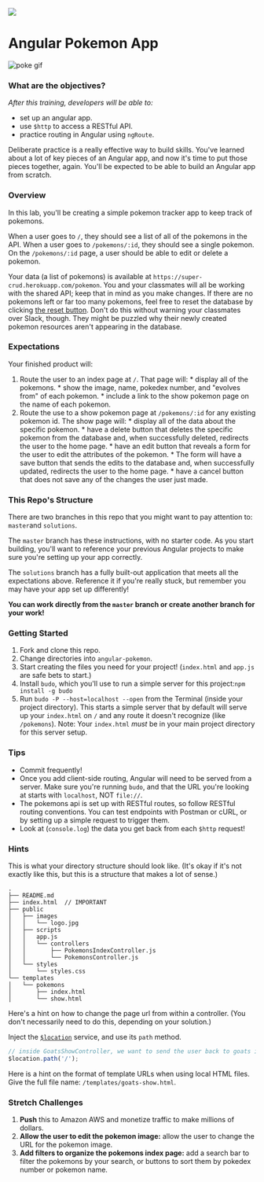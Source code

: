 
<!--
Location: SF
-->

![](https://ga-dash.s3.amazonaws.com/production/assets/logo-9f88ae6c9c3871690e33280fcf557f33.png)

# Angular Pokemon App

![poke gif](https://camo.githubusercontent.com/fdf293450eaa67ea9ab6b5e429a51f506fa2eb28/687474703a2f2f7061312e6e61727669692e636f6d2f353831362f616430323066386337393232326163656236376139306363653531613931303362633539313165635f68712e676966)
### What are the objectives?
<!-- specific/measurable goal for students to achieve -->
*After this training, developers will be able to:*

- set up an angular app.
- use `$http` to access a RESTful API.
- practice routing in Angular using `ngRoute`.


Deliberate practice is a really effective way to build skills. You've learned about a lot of key pieces of an Angular app, and now it's time to put those pieces together, again.  You'll be expected to be able to build an Angular app from scratch.

### Overview

In this lab, you'll be creating a simple pokemon tracker app to keep track of pokemons.

When a user goes to `/`, they should see a list of all of the pokemons in the API. When a user goes to `/pokemons/:id`, they should see a single pokemon. On the `/pokemons/:id` page, a user should be able to edit or delete a pokemon.

Your data (a list of pokemons) is available at `https://super-crud.herokuapp.com/pokemon`. You and your classmates will all be working with the shared API; keep that in mind as you make changes.  If there are no pokemons left or far too many pokemons, feel free to reset the database by clicking [the reset button](http://super-crud.herokuapp.com/reset). Don't do this without warning your classmates over Slack, though. They might be puzzled why their newly created pokemon resources aren't appearing in the database.

### Expectations

Your finished product will:

  1. Route the user to an index page at `/`. That page will:
    * display all of the pokemons.
    * show the image, name, pokedex number, and "evolves from" of each pokemon.
    * include a link to the show pokemon page on the name of each pokemon.
  2. Route the use to a show pokemon page at `/pokemons/:id` for any existing pokemon id. The show page will:
    * display all of the data about the specific pokemon.
    * have a delete button that deletes the specific pokemon from the database and, when successfully deleted, redirects the user to the home page.
    * have an edit button that reveals a form for the user to edit the attributes of the pokemon.
    * The form will have a save button that sends the edits to the database and, when successfully updated, redirects the user to the home page.
    * have a cancel button that does not save any of the changes the user just made.

### This Repo's Structure

There are two branches in this repo that you might want to pay attention to: `master`and `solutions`.

The `master` branch has these instructions, with no starter code. As you start building, you'll want to reference your previous Angular projects to make sure you're setting up your app correctly.

The `solutions` branch has a fully built-out application that meets all the expectations above. Reference it if you're really stuck, but remember you may have your app set up differently!

**You can work directly from the `master` branch or create another branch for your work!**

### Getting Started

1. Fork and clone this repo.
2. Change directories into `angular-pokemon`.
3. Start creating the files you need for your project! (`index.html` and `app.js` are safe bets to start.)
4. Install `budo`, which you'll use to run a simple server for this project:`npm install -g budo`
5. Run `budo -P --host=localhost --open` from the Terminal (inside your project directory). This starts a simple server that by default will serve up your `index.html` on `/` and any route it doesn't recognize (like `/pokemons`).  Note: Your `index.html` *must* be in your main project directory for this server setup.

### Tips

* Commit frequently!
* Once you add client-side routing,  Angular will need to be served from a server. Make sure you're running `budo`, and that the URL you're looking at starts with `localhost`, NOT `file://`.
* The pokemons api is set up with RESTful routes, so follow RESTful routing conventions.  You can test endpoints with Postman or cURL, or by setting up a simple request to trigger them.
* Look at (`console.log`) the data you get back from each `$http` request!

### Hints

This is what your directory structure should look like. (It's okay if it's not exactly like this, but this is a structure that makes a lot of sense.)

```
.
├── README.md
├── index.html  // IMPORTANT
├── public
│   ├── images
│   │   └── logo.jpg
│   ├── scripts
│   │   app.js
│   │   └── controllers
│   │       ├── PokemonsIndexController.js
│   │       └── PokemonsController.js
│   └── styles
│       └── styles.css
└── templates
│   └── pokemons
│       ├── index.html
│       └── show.html
```

Here's a hint on how to change the page url from within a controller. (You don't necessarily need to do this, depending on your solution.)

Inject the [`$location`](https://docs.angularjs.org/api/ng/service/$location) service, and use its `path` method.

```js  
// inside GoatsShowController, we want to send the user back to goats index (home page) automatically
$location.path('/');
```


Here is a hint on the format of template URLs when using local HTML files.
    Give the full file name: `/templates/goats-show.html`.


### Stretch Challenges
1. **Push** this to Amazon AWS and monetize traffic to make millions of dollars.
2. **Allow the user to edit the pokemon image:** allow the user to change the URL for the pokemon image.
3. **Add filters to organize the pokemons index page:** add a search bar to filter the pokemons by your search, or buttons to sort them  by pokedex number or pokemon name.
